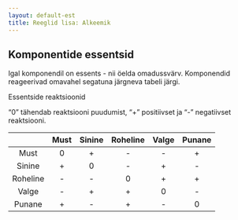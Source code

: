 ```yaml
---
layout: default-est
title: Reeglid lisa: Alkeemik
---
```


## Komponentide essentsid

Igal komponendil on essents - nii öelda omadussvärv. Komponendid reageerivad omavahel segatuna järgneva tabeli järgi.

Essentside reaktsioonid

“0” tähendab reaktsiooni puudumist, “+” positiivset ja “-” negatiivset reaktsiooni.

|        | Must | Sinine | Roheline | Valge | Punane |
|:------:|:----:|:------:|:--------:|:-----:|:------:|
|Must    |0     |+       |-         |-      |+       |
|Sinine  |+     |0       |-         |+      |-       |
|Roheline|-     |-       |0         |+      |+       |
|Valge   |-     |+       |+         |0      |-       |
|Punane  |+     |-       |+         |-      |0       |